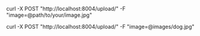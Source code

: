 curl -X POST "http://localhost:8004/upload/" -F "image=@path/to/your/image.jpg"

curl -X POST "http://localhost:8004/upload/" -F "image=@images/dog.jpg"

